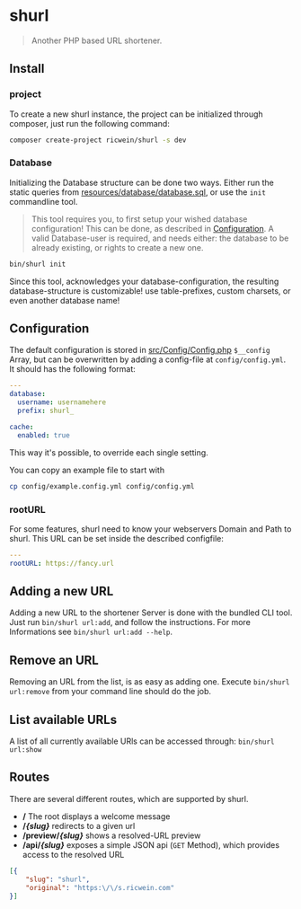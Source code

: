 # shurl

> Another PHP based URL shortener.


## Install

### project

To create a new shurl instance, the project can be initialized through composer, just run the following command:

```bash
composer create-project ricwein/shurl -s dev
```

### Database

Initializing the Database structure can be done two ways. Either run the static queries from [resources/database/database.sql](resources/database/database.sql), or use the `init` commandline tool.

> This tool requires you, to first setup your wished database configuration! This can be done, as described in [Configuration](#configuration). A valid Database-user is required, and needs either: the database to be already existing, or rights to create a new one.

```bash
bin/shurl init
```

Since this tool, acknowledges your database-configuration, the resulting database-structure is customizable! use table-prefixes, custom charsets, or even another database name!

## Configuration

The default configuration is stored in [src/Config/Config.php](src/Config/Config.php) `$__config` Array, but can be overwritten by adding a config-file at `config/config.yml`.
It should has the following format:

```yaml
---
database:
  username: usernamehere
  prefix: shurl_

cache:
  enabled: true
```

This way it's possible, to override each single setting.

You can copy an example file to start with

```bash
cp config/example.config.yml config/config.yml
```

### rootURL

For some features, shurl need to know your webservers Domain and Path to shurl.
This URL can be set inside the described configfile:

```yaml
---
rootURL: https://fancy.url
```

## Adding a new URL

Adding a new URL to the shortener Server is done with the bundled CLI tool. Just run `bin/shurl url:add`, and follow the instructions.
For more Informations see `bin/shurl url:add --help`.

## Remove an URL

Removing an URL from the list, is as easy as adding one. Execute `bin/shurl url:remove` from your command line should do the job.

## List available URLs

A list of all currently available URls can be accessed through: `bin/shurl url:show`

## Routes

There are several different routes, which are supported by shurl.

- **/** The root displays a welcome message
- **/<i>{slug}</i>** redirects to a given url
- **/preview/<i>{slug}</i>** shows a resolved-URL preview
- **/api/<i>{slug}</i>** exposes a simple JSON api (`GET` Method), which provides access to the resolved URL

```json
[{
	"slug": "shurl",
	"original": "https:\/\/s.ricwein.com"
}]
```
